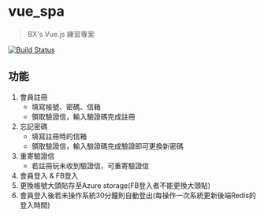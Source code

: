 # vue_spa

> BX's Vue.js 練習專案

[![Build Status](https://dev.azure.com/a0916364056/BX_Vue/_apis/build/status/w4560000.Vue_SPA?branchName=master)](https://dev.azure.com/a0916364056/BX_Vue/_build/latest?definitionId=11&branchName=master)


## 功能

1. 會員註冊
   * 填寫帳號、密碼、信箱
   * 領取驗證信，輸入驗證碼完成註冊
2. 忘記密碼
   * 填寫註冊時的信箱
   * 領取驗證信，輸入驗證碼完成驗證即可更換新密碼
3. 重寄驗證信
   * 若註冊玩未收到驗證信，可重寄驗證信
4. 會員登入 & FB登入
5. 更換帳號大頭貼存至Azure storage(FB登入者不能更換大頭貼)
6. 會員登入後若未操作系統30分鐘則自動登出(每操作一次系統更新後端Redis的登入時間)